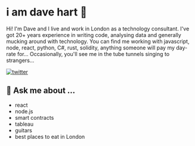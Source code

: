 



# i am dave hart 👋 

Hi! I'm Dave and I live and work in London as a technology consultant. I've got 20+ years experience in writing code, analysing data and generally mucking around with technology. You can find me working with javascript, node, react, python, C#, rust, solidity, anything someone will pay my day-rate for... Occasionally, you'll see me in the tube tunnels singing to strangers...

[![twitter](https://img.shields.io/badge/twitter-@iamdavehart-blue.svg)](http://twitter.com/iamdavehart)



## 💬 Ask me about ...

- react
- node.js
- smart contracts
- tableau 
- guitars
- best places to eat in London




<!--
**iamdavehart/iamdavehart** is a ✨ _special_ ✨ repository because its `README.md` (this file) appears on your GitHub profile.

Here are some ideas to get you started:

- 🌱 I’m currently learning ...
- 👯 I’m looking to collaborate on ...
- 🤔 I’m looking for help with ...
- 💬 Ask me about ...
- 📫 How to reach me: ...
- 😄 Pronouns: ...
- ⚡ Fun fact: ...
-->
